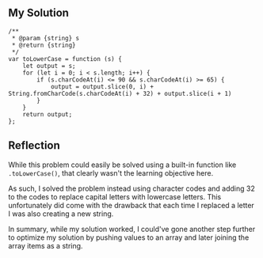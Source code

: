 ## My Solution

```
/**
 * @param {string} s
 * @return {string}
 */
var toLowerCase = function (s) {
    let output = s;
    for (let i = 0; i < s.length; i++) {
        if (s.charCodeAt(i) <= 90 && s.charCodeAt(i) >= 65) {
            output = output.slice(0, i) + String.fromCharCode(s.charCodeAt(i) + 32) + output.slice(i + 1)
        }
    }
    return output;
};
```

## Reflection

While this problem could easily be solved using a built-in function like `.toLowerCase()`, that clearly wasn't the learning objective here.

As such, I solved the problem instead using character codes and adding 32 to the codes to replace capital letters with lowercase letters. This unfortunately did come with the drawback that each time I replaced a letter I was also creating a new string.

In summary, while my solution worked, I could've gone another step further to optimize my solution by pushing values to an array and later joining the array items as a string.
